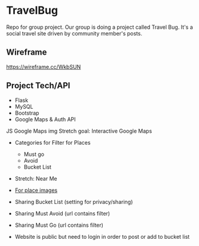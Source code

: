 # TravelBug
Repo for group project. Our group is doing a project called Travel Bug. It's a social travel site driven by community member's posts.

## Wireframe
https://wireframe.cc/WkbSUN

## Project Tech/API
* Flask
* MySQL
* Bootstrap
* Google Maps & Auth API


JS Google Maps img
Stretch goal: Interactive Google Maps

* Categories for Filter for Places
  * Must go
  * Avoid
  * Bucket List

* Stretch: Near Me
* [For place images](https://owlcarousel2.github.io/OwlCarousel2/)
* Sharing Bucket List (setting for privacy/sharing)
* Sharing Must Avoid (url contains filter)
* Sharing Must Go (url contains filter)
* Website is public but need to login in order to post or add to bucket list

